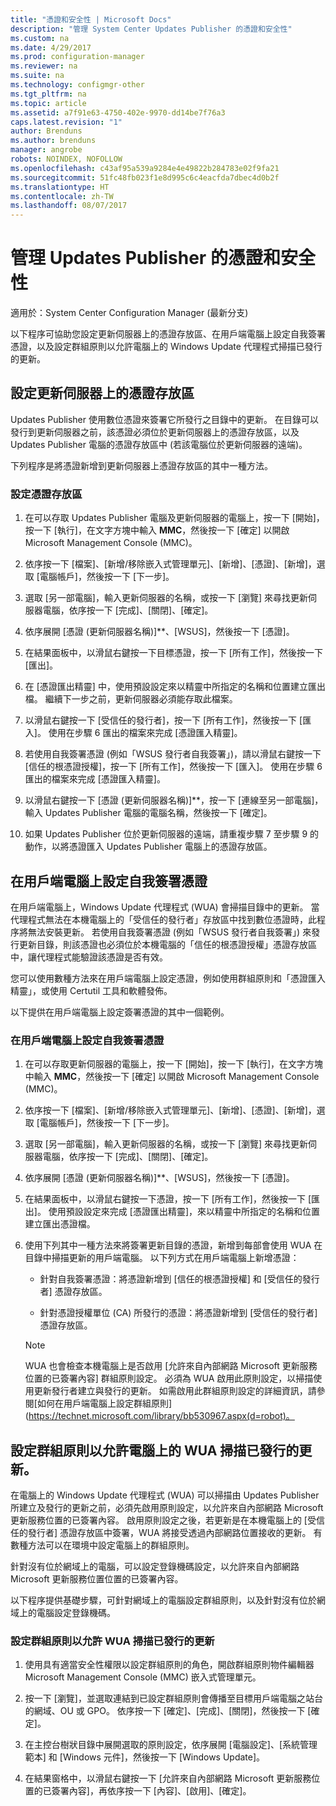 ```yaml
---
title: "憑證和安全性 | Microsoft Docs"
description: "管理 System Center Updates Publisher 的憑證和安全性"
ms.custom: na
ms.date: 4/29/2017
ms.prod: configuration-manager
ms.reviewer: na
ms.suite: na
ms.technology: configmgr-other
ms.tgt_pltfrm: na
ms.topic: article
ms.assetid: a7f91e63-4750-402e-9970-dd14be7f76a3
caps.latest.revision: "1"
author: Brenduns
ms.author: brenduns
manager: angrobe
robots: NOINDEX, NOFOLLOW
ms.openlocfilehash: c43af95a539a9284e4e49822b284783e02f9fa21
ms.sourcegitcommit: 51fc48fb023f1e8d995c6c4eacfda7dbec4d0b2f
ms.translationtype: HT
ms.contentlocale: zh-TW
ms.lasthandoff: 08/07/2017
---
```

# <a name="manage-certificates-and-security-for-updates-publisher"></a>管理 Updates Publisher 的憑證和安全性

適用於：System Center Configuration Manager (最新分支)

以下程序可協助您設定更新伺服器上的憑證存放區、在用戶端電腦上設定自我簽署憑證，以及設定群組原則以允許電腦上的 Windows Update 代理程式掃描已發行的更新。

## <a name="configure-the-certificate-store-on-the-update-server"></a>設定更新伺服器上的憑證存放區
 Updates Publisher 使用數位憑證來簽署它所發行之目錄中的更新。 在目錄可以發行到更新伺服器之前，該憑證必須位於更新伺服器上的憑證存放區，以及 Updates Publisher 電腦的憑證存放區中 (若該電腦位於更新伺服器的遠端)。

下列程序是將憑證新增到更新伺服器上憑證存放區的其中一種方法。

### <a name="to-configure-the-certificate-store"></a>設定憑證存放區
1.  在可以存取 Updates Publisher 電腦及更新伺服器的電腦上，按一下 [開始]，按一下 [執行]，在文字方塊中輸入 **MMC**，然後按一下 [確定] 以開啟 Microsoft Management Console (MMC)。

2.  依序按一下 [檔案]、[新增/移除嵌入式管理單元]、[新增]、[憑證]、[新增]，選取 [電腦帳戶]，然後按一下 [下一步]。

3.  選取 [另一部電腦]，輸入更新伺服器的名稱，或按一下 [瀏覽] 來尋找更新伺服器電腦，依序按一下 [完成]、[關閉]、[確定]。

4.  依序展開 [憑證 (更新伺服器名稱)]**、[WSUS]，然後按一下 [憑證]。

5.  在結果面板中，以滑鼠右鍵按一下目標憑證，按一下 [所有工作]，然後按一下 [匯出]。

6.  在 [憑證匯出精靈] 中，使用預設設定來以精靈中所指定的名稱和位置建立匯出檔。 繼續下一步之前，更新伺服器必須能存取此檔案。

7.  以滑鼠右鍵按一下 [受信任的發行者]，按一下 [所有工作]，然後按一下 [匯入]。 使用在步驟 6 匯出的檔案來完成 [憑證匯入精靈]。

8.  若使用自我簽署憑證 (例如「WSUS 發行者自我簽署」)，請以滑鼠右鍵按一下 [信任的根憑證授權]，按一下 [所有工作]，然後按一下 [匯入]。 使用在步驟 6 匯出的檔案來完成 [憑證匯入精靈]。

9.  以滑鼠右鍵按一下 [憑證 (更新伺服器名稱)]**，按一下 [連線至另一部電腦]，輸入 Updates Publisher 電腦的電腦名稱，然後按一下 [確定]。

10. 如果 Updates Publisher 位於更新伺服器的遠端，請重複步驟 7 至步驟 9 的動作，以將憑證匯入 Updates Publisher 電腦上的憑證存放區。



## <a name="configure-a-self-signing-certificate-on-client-computers"></a>在用戶端電腦上設定自我簽署憑證
在用戶端電腦上，Windows Update 代理程式 (WUA) 會掃描目錄中的更新。 當代理程式無法在本機電腦上的「受信任的發行者」存放區中找到數位憑證時，此程序將無法安裝更新。 若使用自我簽署憑證 (例如「WSUS 發行者自我簽署」) 來發行更新目錄，則該憑證也必須位於本機電腦的「信任的根憑證授權」憑證存放區中，讓代理程式能驗證該憑證是否有效。

您可以使用數種方法來在用戶端電腦上設定憑證，例如使用群組原則和「憑證匯入精靈」，或使用 Certutil 工具和軟體發佈。

以下提供在用戶端電腦上設定簽署憑證的其中一個範例。

### <a name="to-configure-a-self-signing-certificate-on-client-computers"></a>在用戶端電腦上設定自我簽署憑證
1.  在可以存取更新伺服器的電腦上，按一下 [開始]，按一下 [執行]，在文字方塊中輸入 **MMC**，然後按一下 [確定] 以開啟 Microsoft Management Console (MMC)。

2.  依序按一下 [檔案]、[新增/移除嵌入式管理單元]、[新增]、[憑證]、[新增]，選取 [電腦帳戶]，然後按一下 [下一步]。

3.  選取 [另一部電腦]，輸入更新伺服器的名稱，或按一下 [瀏覽] 來尋找更新伺服器電腦，依序按一下 [完成]、[關閉]、[確定]。

4.  依序展開 [憑證 (更新伺服器名稱)]**、[WSUS]，然後按一下 [憑證]。

5.  在結果面板中，以滑鼠右鍵按一下憑證，按一下 [所有工作]，然後按一下 [匯出]。 使用預設設定來完成 [憑證匯出精靈]，來以精靈中所指定的名稱和位置建立匯出憑證檔。

6.  使用下列其中一種方法來將簽署更新目錄的憑證，新增到每部會使用 WUA 在目錄中掃描更新的用戶端電腦。 以下列方式在用戶端電腦上新增憑證：

    -   針對自我簽署憑證：將憑證新增到 [信任的根憑證授權] 和 [受信任的發行者] 憑證存放區。

    -   針對憑證授權單位 (CA) 所發行的憑證：將憑證新增到 [受信任的發行者] 憑證存放區。

    > [!NOTE]
    > WUA 也會檢查本機電腦上是否啟用 [允許來自內部網路 Microsoft 更新服務位置的已簽署內容] 群組原則設定。 必須為 WUA 啟用此原則設定，以掃描使用更新發行者建立與發行的更新。 如需啟用此群組原則設定的詳細資訊，請參閱[如何在用戶端電腦上設定群組原則](https://technet.microsoft.com/library/bb530967.aspx(d=robot)。



## <a name="configuring-group-policy-to-allow-wua-on-computers-to-scan-for-published-updates"></a>設定群組原則以允許電腦上的 WUA 掃描已發行的更新。
在電腦上的 Windows Update 代理程式 (WUA) 可以掃描由 Updates Publisher 所建立及發行的更新之前，必須先啟用原則設定，以允許來自內部網路 Microsoft 更新服務位置的已簽署內容。 啟用原則設定之後，若更新是在本機電腦上的 [受信任的發行者] 憑證存放區中簽署，WUA 將接受透過內部網路位置接收的更新。 有數種方法可以在環境中設定電腦上的群組原則。

針對沒有位於網域上的電腦，可以設定登錄機碼設定，以允許來自內部網路 Microsoft 更新服務位置位置的已簽署內容。

以下程序提供基礎步驟，可針對網域上的電腦設定群組原則，以及針對沒有位於網域上的電腦設定登錄機碼。

### <a name="to-configure-group-policy-to-allow-wua-to-scan-for-published-updates"></a>設定群組原則以允許 WUA 掃描已發行的更新
1.  使用具有適當安全性權限以設定群組原則的角色，開啟群組原則物件編輯器 Microsoft Management Console (MMC) 嵌入式管理單元。

2.  按一下 [瀏覽]，並選取連結到已設定群組原則會傳播至目標用戶端電腦之站台的網域、OU 或 GPO。 依序按一下 [確定]、[完成]、[關閉]，然後按一下 [確定]。

3.  在主控台樹狀目錄中展開選取的原則設定，依序展開 [電腦設定]、[系統管理範本] 和 [Windows 元件]，然後按一下 [Windows Update]。

4.  在結果窗格中，以滑鼠右鍵按一下 [允許來自內部網路 Microsoft 更新服務位置的已簽署內容]，再依序按一下 [內容]、[啟用]、[確定]。
